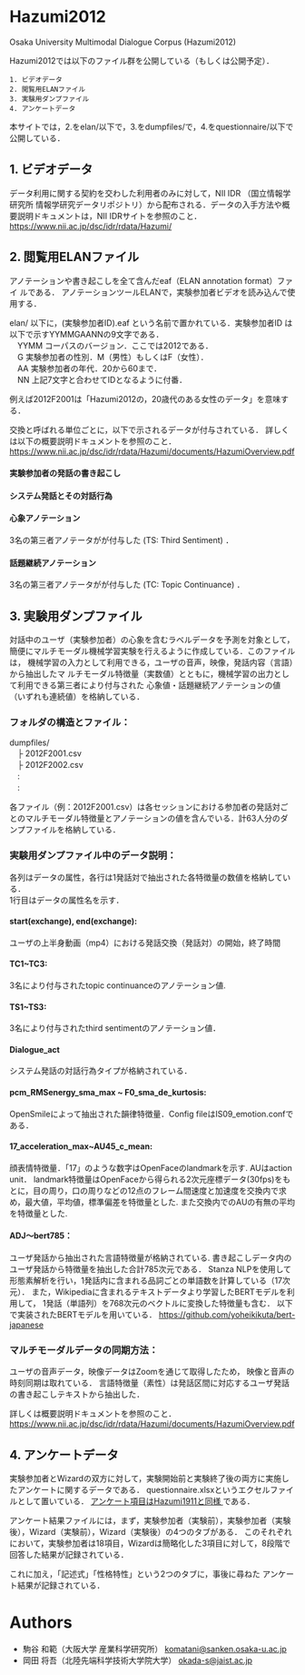 ﻿# Hazumi2012
Osaka University Multimodal Dialogue Corpus (Hazumi2012)

Hazumi2012では以下のファイル群を公開している（もしくは公開予定）．
```
1. ビデオデータ
2. 閲覧用ELANファイル
3. 実験用ダンプファイル
4. アンケートデータ
```
本サイトでは，2.をelan/以下で，3.をdumpfiles/で，4.をquestionnaire/以下で公開している．

## 1. ビデオデータ
データ利用に関する契約を交わした利用者のみに対して，NII IDR （国立情報学研究所 情報学研究データリポジトリ）から配布される．データの入手方法や概要説明ドキュメントは，NII IDRサイトを参照のこと． https://www.nii.ac.jp/dsc/idr/rdata/Hazumi/

## 2. 閲覧用ELANファイル
アノテーションや書き起こしを全て含んだeaf（ELAN annotation format）ファイ
ルである．
アノテーションツールELANで，実験参加者ビデオを読み込んで使用する．

elan/ 以下に，(実験参加者ID).eaf という名前で置かれている．実験参加者ID
は以下で示すYYMMGAANNの9文字である．  
　YYMM コーパスのバージョン．ここでは2012である．  
　G 実験参加者の性別．M（男性）もしくはF（女性）．  
　AA 実験参加者の年代．20から60まで．  
　NN 上記7文字と合わせてIDとなるように付番．

例えば2012F2001は「Hazumi2012の，20歳代のある女性のデータ」を意味する．

交換と呼ばれる単位ごとに，以下で示されるデータが付与されている．
詳しくは以下の概要説明ドキュメントを参照のこと．
https://www.nii.ac.jp/dsc/idr/rdata/Hazumi/documents/HazumiOverview.pdf

#### 実験参加者の発話の書き起こし
#### システム発話とその対話行為
#### 心象アノテーション
3名の第三者アノテータがが付与した (TS: Third Sentiment) ．

#### 話題継続アノテーション
3名の第三者アノテータがが付与した (TC: Topic Continuance) ．


## 3. 実験用ダンプファイル
対話中のユーザ（実験参加者）の心象を含むラベルデータを予測を対象として， 簡便にマルチモーダル機械学習実験を行えるように作成している．このファイルは， 機械学習の入力として利用できる，ユーザの音声，映像，発話内容（言語）から抽出したマ ルチモーダル特徴量（実数値）とともに，機械学習の出力として利用できる第三者により付与された 心象値・話題継続アノテーションの値（いずれも連続値）を格納している．

### フォルダの構造とファイル：
dumpfiles/      
　├ 2012F2001.csv　  
　├ 2012F2002.csv　  
　:  
　:  

各ファイル（例：2012F2001.csv）は各セッションにおける参加者の発話対ごとのマルチモーダル特徴量とアノテーションの値を含んでいる．計63人分のダンプファイルを格納している．

### 実験用ダンプファイル中のデータ説明：
各列はデータの属性，各行は1発話対で抽出された各特徴量の数値を格納している．  
1行目はデータの属性名を示す．


#### start(exchange), end(exchange):
ユーザの上半身動画（mp4）における発話交換（発話対）の開始，終了時間

#### TC1~TC3:
3名により付与されたtopic continuanceのアノテーション値.

#### TS1~TS3:
3名により付与されたthird sentimentのアノテーション値．

#### Dialogue_act
システム発話の対話行為タイプが格納されている．

#### pcm_RMSenergy_sma_max ~ F0_sma_de_kurtosis:
OpenSmileによって抽出された韻律特徴量．Config fileはIS09_emotion.confである．


#### 17_acceleration_max~AU45_c_mean:
顔表情特徴量．「17」のような数字はOpenFaceのlandmarkを示す. AUはaction unit．
landmark特徴量はOpenFaceから得られる2次元座標データ(30fps)をもとに，目の周り，口の周りなどの12点のフレーム間速度と加速度を交換内で求め，最大値，平均値，標準偏差を特徴量とした. また交換内でのAUの有無の平均を特徴量とした.

#### ADJ～bert785：
ユーザ発話から抽出された言語特徴量が格納されている.
書き起こしデータ内のユーザ発話から特徴量を抽出した合計785次元である．
Stanza NLPを使用して形態素解析を行い，1発話内に含まれる品詞ごとの単語数を計算している（17次元）．
また，Wikipediaに含まれるテキストデータより学習したBERTモデルを利用して，
1発話（単語列）を768次元のベクトルに変換した特徴量も含む．
以下で実装されたBERTモデルを用いている．
https://github.com/yoheikikuta/bert-japanese


### マルチモーダルデータの同期方法：
ユーザの音声データ，映像データはZoomを通じて取得したため，
映像と音声の時刻同期は取れている．
言語特徴量（素性）は発話区間に対応するユーザ発話の書き起こしテキストから抽出した．

詳しくは概要説明ドキュメントを参照のこと．
https://www.nii.ac.jp/dsc/idr/rdata/Hazumi/documents/HazumiOverview.pdf


## 4. アンケートデータ
実験参加者とWizardの双方に対して，実験開始前と実験終了後の両方に実施したアンケートに関するデータである．
questionnaire.xlsxというエクセルファイルとして置いている．
[アンケート項目はHazumi1911と同様
](https://github.com/ouktlab/Hazumi1911/blob/master/questionnaire/1911questionnaire_items.pdf)である．

アンケート結果ファイルには，まず，実験参加者（実験前），実験参加者（実験後），Wizard（実験前），Wizard（実験後）の4つのタブがある．
このそれぞれにおいて，実験参加者は18項目，Wizardは簡略化した3項目に対して，8段階で回答した結果が記録されている．

これに加え，「記述式」「性格特性」という2つのタブに，事後に尋ねた
アンケート結果が記録されている．


# Authors
* 駒谷 和範（大阪大学 産業科学研究所） komatani@sanken.osaka-u.ac.jp
* 岡田 将吾（北陸先端科学技術大学院大学） okada-s@jaist.ac.jp
